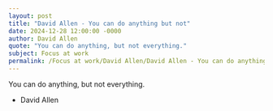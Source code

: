 ```yaml
---
layout: post
title: "David Allen - You can do anything but not"
date: 2024-12-28 12:00:00 -0000
author: David Allen
quote: "You can do anything, but not everything."
subject: Focus at work
permalink: /Focus at work/David Allen/David Allen - You can do anything but not
---
```


You can do anything, but not everything.

- David Allen
